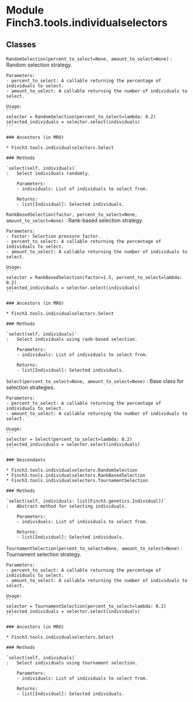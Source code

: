 Module Finch3.tools.individualselectors
=======================================

Classes
-------

`RandomSelection(percent_to_select=None, amount_to_select=None)`
:   Random selection strategy.
    
    Parameters:
    - percent_to_select: A callable returning the percentage of individuals to select.
    - amount_to_select: A callable returning the number of individuals to select.
    
    Usage:
    ```
    selector = RandomSelection(percent_to_select=lambda: 0.2)
    selected_individuals = selector.select(individuals)
    ```

    ### Ancestors (in MRO)

    * Finch3.tools.individualselectors.Select

    ### Methods

    `select(self, individuals)`
    :   Select individuals randomly.
        
        Parameters:
        - individuals: List of individuals to select from.
        
        Returns:
        - list[Individual]: Selected individuals.

`RankBasedSelection(factor, percent_to_select=None, amount_to_select=None)`
:   Rank-based selection strategy.
    
    Parameters:
    - factor: Selection pressure factor.
    - percent_to_select: A callable returning the percentage of individuals to select.
    - amount_to_select: A callable returning the number of individuals to select.
    
    Usage:
    ```
    selector = RankBasedSelection(factor=1.5, percent_to_select=lambda: 0.2)
    selected_individuals = selector.select(individuals)
    ```

    ### Ancestors (in MRO)

    * Finch3.tools.individualselectors.Select

    ### Methods

    `select(self, individuals)`
    :   Select individuals using rank-based selection.
        
        Parameters:
        - individuals: List of individuals to select from.
        
        Returns:
        - list[Individual]: Selected individuals.

`Select(percent_to_select=None, amount_to_select=None)`
:   Base class for selection strategies.
    
    Parameters:
    - percent_to_select: A callable returning the percentage of individuals to select.
    - amount_to_select: A callable returning the number of individuals to select.
    
    Usage:
    ```
    selector = Select(percent_to_select=lambda: 0.2)
    selected_individuals = selector.select(individuals)
    ```

    ### Descendants

    * Finch3.tools.individualselectors.RandomSelection
    * Finch3.tools.individualselectors.RankBasedSelection
    * Finch3.tools.individualselectors.TournamentSelection

    ### Methods

    `select(self, individuals: list[Finch3.genetics.Individual])`
    :   Abstract method for selecting individuals.
        
        Parameters:
        - individuals: List of individuals to select from.
        
        Returns:
        - list[Individual]: Selected individuals.

`TournamentSelection(percent_to_select=None, amount_to_select=None)`
:   Tournament selection strategy.
    
    Parameters:
    - percent_to_select: A callable returning the percentage of individuals to select.
    - amount_to_select: A callable returning the number of individuals to select.
    
    Usage:
    ```
    selector = TournamentSelection(percent_to_select=lambda: 0.2)
    selected_individuals = selector.select(individuals)
    ```

    ### Ancestors (in MRO)

    * Finch3.tools.individualselectors.Select

    ### Methods

    `select(self, individuals)`
    :   Select individuals using tournament selection.
        
        Parameters:
        - individuals: List of individuals to select from.
        
        Returns:
        - list[Individual]: Selected individuals.